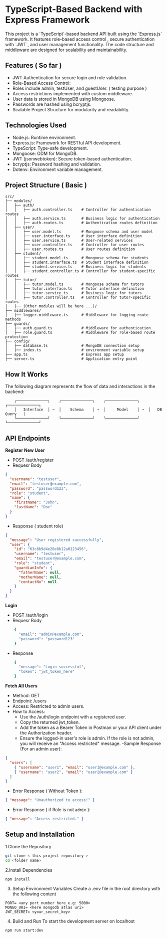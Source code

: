 <div style="center"> <h1>TypeScript-Based Backend with Express Framework</h1> </div>

<p>This project is a `TypeScript`-based backend API built using the `Express.js` framework. It features role-based access control , 
secure authentication with `JWT`, and user management functionality.
The code structure and middleware are designed for scalability and maintainability.</p>

## Features ( So far )

- JWT Authentication for secure login and role validation.
- Role-Based Access Control:
- Roles include admin, testUser, and guestUser. ( testing purpose )
- Access restrictions implemented with custom middleware.
- User data is stored in MongoDB using Mongoose.
- Passwords are hashed using bcryptjs.
- Scalable Project Structure for modularity and readability.

## Technologies Used

- Node.js: Runtime environment.
- Express.js: Framework for RESTful API development.
- TypeScript: Type-safe development.
- Mongoose: ODM for MongoDB.
- JWT (jsonwebtoken): Secure token-based authentication.
- bcryptjs: Password hashing and validation.
- Dotenv: Environment variable management.

## Project Structure ( Basic )

```
src/
├── modules/
│   ├── auth/
│   │   ├── auth.controller.ts    # Controller for authentication routes
│   │   ├── auth.service.ts       # Business logic for authentication
│   │   ├── auth.routes.ts        # Authentication routes definition
│   ├── user/
│   │   ├── user.model.ts         # Mongoose schema and user model
│   │   ├── user.interface.ts     # User interface definition
│   │   ├── user.service.ts       # User-related services
│   │   ├── user.controller.ts    # Controller for user routes
│   │   ├── user.routes.ts        # User routes definition
│   ├── student/
│   │   ├── student.model.ts      # Mongoose schema for students
│   │   ├── student.interface.ts  # Student interface definition
│   │   ├── student.service.ts    # Business logic for students
│   │   ├── student.controller.ts # Controller for student-specific routes
│   ├── tutor/
│   │   ├── tutor.model.ts        # Mongoose schema for tutors
│   │   ├── tutor.interface.ts    # Tutor interface definition
│   │   ├── tutor.service.ts      # Business logic for tutors
│   │   ├── tutor.controller.ts   # Controller for tutor-specific routes
│   ├── (Other modules will be here ...)/
├── middlewares/
│   ├── logger.middleware.ts      # Middleware for logging route methods
├── guards/
│   ├── auth.guard.ts             # Middleware for authentication
│   ├── role.guard.ts             # Middleware for role-based route protection
├── config/
│   ├── database.ts               # MongoDB connection setup
│   ├── index.ts                  # environment variable setup
├── app.ts                        # Express app setup
├── server.ts                     # Application entry point
```

## **How It Works**

The following diagram represents the flow of data and interactions in the backend:

```plaintext
    ┌──────────────┐    ┌──────────────┐    ┌──────────────┐    ┌──────────────┐
    │   Interface  │ →  │    Schema    │ →  │     Model    │ →  │   DB Query   │
    └──────────────┘    └──────────────┘    └──────────────┘    └──────────────┘
```

## API Endpoints

**Register New User**

- POST /auth/register
- Requesr Body

```json
{
  "username": "testuser",
  "email": "testuser@example.com",
  "password": "password123",
  "role": "student",
  "name": {
    "firstName": "John",
    "lastName": "Doe"
  }
}
```

- Response ( student role)

```json
{
  "message": "User registered successfully",
  "user": {
    "id": "63c8b9d4e20e8b12a0123456",
    "username": "testuser",
    "email": "testuser@example.com",
    "role": "student",
    "guardianInfo": {
      "fatherName": null,
      "motherName": null,
      "contactNo": null
    }
  }
}
```

**Login**

- POST /auth/login
- Requesr Body

```bash
    {
      "email": "admin@example.com",
      "password": "password123"
    }
```

- Response

```bash
    {
      "message": "Login successful",
      "token": "jwt_token_here"
    }
```

**Fetch All Users**

- Method: GET
- Endpoint: /users
- Access: Restricted to admin users.
- How to Access:
  - Use the /auth/login endpoint with a registered user.
  - Copy the returned jwt_token.
  - Add the token as a Bearer Token in Postman or your API client under the Authorization header.
  - Ensure the logged-in user's role is admin. If the role is not admin, you will receive an "Access restricted" message.
    -Sample Response (For an admin user):

```json
{
  "users": [
    { "username": "user1", "email": "user1@example.com" },
    { "username": "user2", "email": "user2@example.com" }
  ]
}
```

- Error Response ( Without Token ):

```json
{ "message": "Unauthorized to access!" }
```

- Error Response ( if Role is not `admin` ):

```json
{ "message": "Access restricted." }
```

## Setup and Installation

1.Clone the Repository

```bash
git clone < this project repository >
cd <folder name>
```

2.Install Dependencies

```bash
npm install
```

3. Setup Environment Variables Create a .env file in the root directory with the following content

```
PORT= <any port number here e.g: 5000>
MONGO_URI= <here mongodb atlas uri>
JWT_SECRET= <your_secret_key>

```

4. Build and Run To start the development server on localhost

```
npm run start:dev
```
